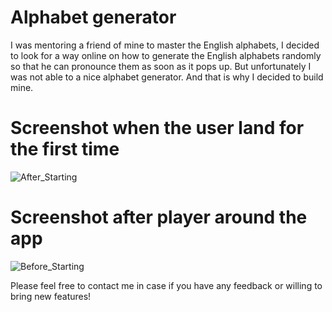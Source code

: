 # Alphabet generator

I was mentoring a friend of mine to master the English alphabets, I decided to look for a way online on how to generate the English alphabets randomly so that he can pronounce them as soon as it pops up. But unfortunately I was not able to a nice alphabet generator. And that is why I decided to build mine.

# Screenshot when the user land for the first time
![After_Starting](https://user-images.githubusercontent.com/55353396/126914054-f0da2b7f-7611-4be1-b0db-51956a5621b4.png)

# Screenshot after player around the app
![Before_Starting](https://user-images.githubusercontent.com/55353396/126914056-d9d657f4-a025-4ac9-9aac-d33f44f1e975.png)


Please feel free to contact me in case if you have any feedback or willing to bring new features!
